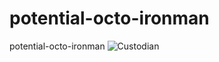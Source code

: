 potential-octo-ironman
======================

potential-octo-ironman
![Custodian](http://f.cl.ly/items/1t0R2v1a112L2L3U1h3m/janitor.jpg "Avatar of the Custodian")

